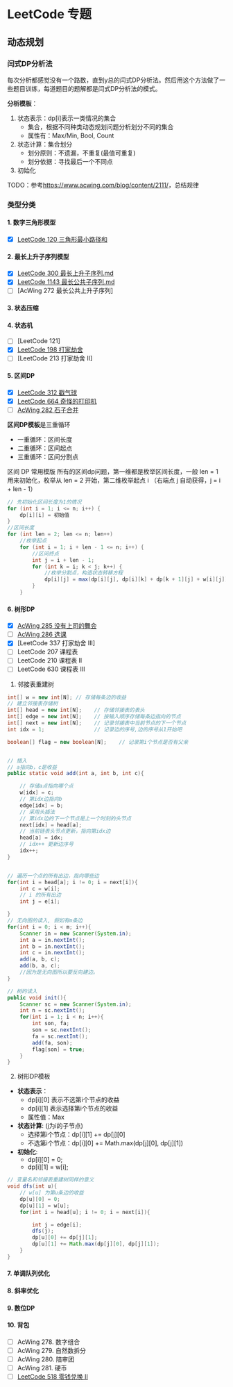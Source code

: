 # LeetCode 专题

## 动态规划

### 闫式DP分析法

每次分析都感觉没有一个路数，直到y总的闫式DP分析法。然后用这个方法做了一些题目训练，每道题目的题解都是闫式DP分析法的模式。

**分析模板**：

1. 状态表示：dp[i]表示一类情况的集合
   - 集合，根据不同种类动态规划问题分析划分不同的集合
   - 属性有：Max/Min, Bool, Count
2. 状态计算：集合划分
   - 划分原则：不遗漏，不重复(最值可重复)
   - 划分依据：寻找最后一个不同点
3. 初始化

TODO：参考<https://www.acwing.com/blog/content/2111/>，总结规律

### 类型分类

#### 1. 数字三角形模型

- [x] [LeetCode 120 三角形最小路径和](./120三角形最小路径和.md)

#### 2. 最长上升子序列模型

- [x] [LeetCode 300 最长上升子序列.md](./300最长上升子序列.md)
- [x] [LeetCode 1143 最长公共子序列.md](./1143最长公共子序列.md)
- [ ] [AcWing 272 最长公共上升子序列]

#### 3. 状态压缩

#### 4. 状态机

- [ ] [LeetCode 121]
- [x] [LeetCode 198 打家劫舍](./198打家劫舍.md)
- [ ] [LeetCode 213 打家劫舍 II]

#### 5. 区间DP

- [x] [LeetCode 312 戳气球](./312戳气球.md)
- [x] [LeetCode 664 奇怪的打印机](./664奇怪的打印机.md)
- [ ] [AcWing 282 石子合并](./AcWing286选课.md)

**区间DP模板**是三重循环

- 一重循环：区间长度
- 二重循环：区间起点
- 三重循环：区间分割点

区间 DP 常用模版
所有的区间dp问题，第一维都是枚举区间长度，一般 len = 1 用来初始化，枚举从 len = 2 开始，第二维枚举起点 i （右端点 j 自动获得，j = i + len - 1）

```java
// 先初始化区间长度为1的情况
for (int i = 1; i <= n; i++) {
    dp[i][i] = 初始值
}
//区间长度
for (int len = 2; len <= n; len++)
    //枚举起点
    for (int i = 1; i + len - 1 <= n; i++) {
        //区间终点
        int j = i + len - 1;
        for (int k = i; k < j; k++) {
            //枚举分割点，构造状态转移方程
            dp[i][j] = max(dp[i][j], dp[i][k] + dp[k + 1][j] + w[i][j]);
        }
    }
```

#### 6. 树形DP

- [x] [AcWing 285 没有上司的舞会](./AcWing285没有上司的舞会.md)
- [ ] [AcWing 286 选课](./AcWing286选课.md)
- [x] [LeetCode 337 打家劫舍 III]
- [ ] LeetCode 207 课程表
- [ ] LeetCode 210 课程表 II
- [ ] LeetCode 630 课程表 III

1. 邻接表重建树

```java
int[] w = new int[N]; // 存储每条边的收益
// 建立邻接表存储树
int[] head = new int[N];    // 存储邻接表的表头
int[] edge = new int[N];    // 按输入顺序存储每条边指向的节点
int[] next = new int[N];    // 记录邻接表中当前节点的下一个节点
int idx = 1;                // 记录边的序号,边的序号从1开始吧

boolean[] flag = new boolean[N];    // 记录第i个节点是否有父亲


// 插入
// a指向b，c是收益
public static void add(int a, int b, int c){

    // 存储a点指向哪个点
    w[idx] = c;
    // 第idx边指向b 
    edge[idx] = b;
    // 采用头插法
    // 第idx边的下一个节点是上一个时刻的头节点
    next[idx] = head[a];
    // 当前链表头节点更新，指向第idx边
    head[a] = idx;
    // idx++ 更新边序号
    idx++;
}


// 遍历一个点的所有出边，指向哪些边
for(int i = head[a]; i != 0; i = next[i]){
    int c = w[i];
    // i 的所有出边
    int j = e[i];

}
// 无向图的读入, 假如有m条边
for(int i = 0; i < m; i++){
    Scanner in = new Scanner(System.in);
    int a = in.nextInt();
    int b = in.nextInt();
    int c = in.nextInt();
    add(a, b, c);
    add(b, a, c);
    //因为是无向图所以要反向建边。
}

// 树的读入
public void init(){
    Scanner sc = new Scanner(System.in);
    int n = sc.nextInt();
    for(int i = 1; i < n; i++){
        int son, fa;
        son = sc.nextInt();
        fa = sc.nextInt();
        add(fa, son);
        flag[son] = true;
    }
}
```

2. 树形DP模板

- **状态表示**：
  - dp[i][0] 表示不选第i个节点的收益
  - dp[i][1] 表示选择第i个节点的收益
  - 属性值：Max
- **状态计算**: (j为i的子节点)
  - 选择第i个节点：dp[i][1] += dp[j][0]
  - 不选第i个节点：dp[i][0] += Math.max(dp[j][0], dp[j][1]) 
- **初始化**:
  - dp[i][0] = 0;
  - dp[i][1] = w[i];

```java
// 变量名和邻接表重建树同样的意义
void dfs(int u){
    // w[u] 为第u条边的收益
    dp[u][0] = 0;
    dp[u][1] = w[u];
    for(int i = head[u]; i != 0; i = next[i]){

        int j = edge[i];
        dfs(j);
        dp[u][0] += dp[j][1];
        dp[u][1] += Math.max(dp[j][0], dp[j][1]);
    }
}
```

#### 7. 单调队列优化

#### 8. 斜率优化

#### 9. 数位DP

#### 10. 背包

- [ ] AcWing 278. 数字组合
- [ ] AcWing 279. 自然数拆分
- [ ] AcWing 280. 陪审团
- [ ] AcWing 281. 硬币
- [ ] [LeetCode 518 零钱兑换 II](./518零钱兑换II.md)